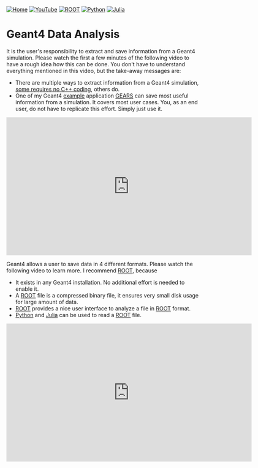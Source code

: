 [![Home](https://img.shields.io/badge/Home-blue?style=flat)](..)
[![YouTube](https://img.shields.io/badge/You-Tube-red?style=flat)](https://www.youtube.com/playlist?list=PLw3G-vTgPrdBQEyRxeCcKIgPLqIgDBLf8)
[![ROOT](https://img.shields.io/badge/ROOT-green?style=flat)](root)
[![Python](https://img.shields.io/badge/Python-orange?style=flat)](python)
[![Julia](https://img.shields.io/badge/Julia-purple?style=flat)](julia)

# Geant4 Data Analysis

It is the user's responsibility to extract and save information from a Geant4 simulation. Please watch the first a few minutes of the following video to have a rough idea how this can be done. You don't have to understand everything mentioned in this video, but the take-away messages are:

- There are multiple ways to extract information from a Geant4 simulation, [some requires no C++ coding](https://github.com/jintonic/mingle?tab=readme-ov-file#scorer), others do.
- One of my Geant4 [example](../examples) application [GEARS] can save most useful information from a simulation. It covers most user cases. You, as an end user, do not have to replicate this effort. Simply just use it.

<iframe width="640" height="360" src="https://www.youtube.com/embed/Iza2gY-HCsI?si=QPpTUVgGZf_M2tYd" title="YouTube video player" frameborder="0" allow="accelerometer; autoplay; clipboard-write; encrypted-media; gyroscope; picture-in-picture; web-share" referrerpolicy="strict-origin-when-cross-origin" allowfullscreen></iframe>

Geant4 allows a user to save data in 4 different formats. Please watch the following video to learn more. I recommend [ROOT](root), because

- It exists in any Geant4 installation. No additional effort is needed to enable it.
- A [ROOT](root) file is a compressed binary file, it ensures very small disk usage for large amount of data.
- [ROOT](root) provides a nice user interface to analyze a file in [ROOT](root) format.
- [Python](python) and [Julia](julia) can be used to read a [ROOT](root) file.
  
<iframe width="640" height="360" src="https://www.youtube.com/embed/CEniIMd67X8?si=nnbfg8GMqtJCpL10" title="YouTube video player" frameborder="0" allow="accelerometer; autoplay; clipboard-write; encrypted-media; gyroscope; picture-in-picture; web-share" referrerpolicy="strict-origin-when-cross-origin" allowfullscreen></iframe>

[GEARS]: https://github.com/jintonic/gears